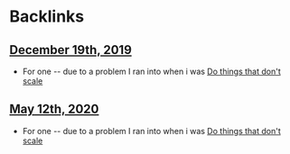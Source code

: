 
# Backlinks
## [December 19th, 2019](<December 19th, 2019.md>)
- For one -- due to a problem I ran into when i was [Do things that don't scale](<Do things that don't scale.md>)

## [May 12th, 2020](<May 12th, 2020.md>)
- For one -- due to a problem I ran into when i was [Do things that don't scale](<Do things that don't scale.md>)

